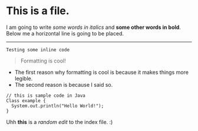 # This is a file.

I am going to write _some words in italics_ and __some other words in bold__.
Below me a horizontal line is going to be placed.

---

`Testing some inline code`
> Formatting is cool!
* The first reason why formatting is cool is because it makes things more legible.
* The second reason is because I said so.
```
// this is sample code in Java
Class example {
  System.out.println("Hello World!");
}
```

Uhh __this__ is a _random edit_ to the index file. :)
